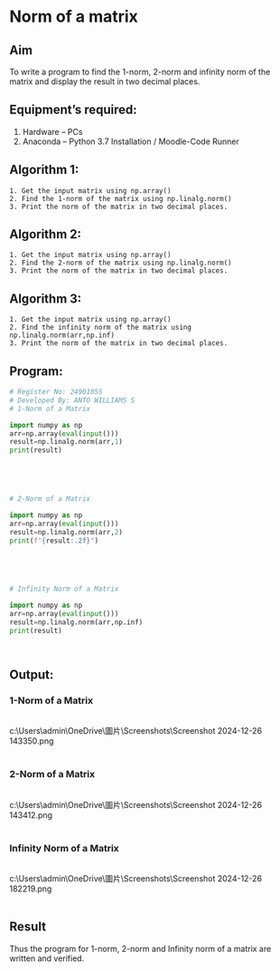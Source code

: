 # Norm of a matrix
## Aim
To write a program to find the 1-norm, 2-norm and infinity norm of the matrix and display the result in two decimal places.
## Equipment’s required:
1.	Hardware – PCs
2.	Anaconda – Python 3.7 Installation / Moodle-Code Runner
## Algorithm 1:
	1. Get the input matrix using np.array()   
    2. Find the 1-norm of the matrix using np.linalg.norm()
	3. Print the norm of the matrix in two decimal places.
## Algorithm 2:
    1. Get the input matrix using np.array()   
    2. Find the 2-norm of the matrix using np.linalg.norm()
	3. Print the norm of the matrix in two decimal places.
## Algorithm 3:
    1. Get the input matrix using np.array()   
    2. Find the infinity norm of the matrix using np.linalg.norm(arr,np.inf)
	3. Print the norm of the matrix in two decimal places.
    
## Program:
```Python
# Register No: 24901055
# Developed By: ANTO WILLIAMS S
# 1-Norm of a Matrix

import numpy as np
arr=np.array(eval(input()))
result=np.linalg.norm(arr,1)
print(result)
    




# 2-Norm of a Matrix

import numpy as np
arr=np.array(eval(input()))
result=np.linalg.norm(arr,2)
print(f"{result:.2f}")
    




# Infinity Norm of a Matrix

import numpy as np
arr=np.array(eval(input()))
result=np.linalg.norm(arr,np.inf)
print(result)




```
## Output:
### 1-Norm of a Matrix
<br>c:\Users\admin\OneDrive\圖片\Screenshots\Screenshot 2024-12-26 143350.png
<br>
<br>

### 2-Norm of a Matrix
<br>c:\Users\admin\OneDrive\圖片\Screenshots\Screenshot 2024-12-26 143412.png
<br>
<br>

### Infinity Norm of a Matrix
<br>c:\Users\admin\OneDrive\圖片\Screenshots\Screenshot 2024-12-26 182219.png
<br>
<br>

## Result
Thus the program for 1-norm, 2-norm and Infinity norm of a matrix are written and verified.
